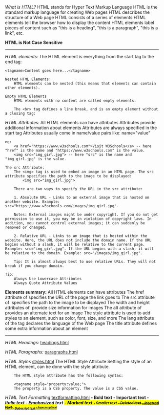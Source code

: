 *What is HTML?*
    HTML stands for Hyper Text Markup Language
    HTML is the standard markup language for creating Web pages
    HTML describes the structure of a Web page
    HTML consists of a series of elements
    HTML elements tell the browser how to display the content
    HTML elements label pieces of content such as "this is a heading", "this is a paragraph", "this is a link", etc.

**HTML is Not Case Sensitive**

-------------------------------------------------------------------------------------------------------------

*HTML elements:*
    The HTML element is everything from the start tag to the end tag:

    <tagname>Content goes here...</tagname>

    Nested HTML Elements:
        HTML elements can be nested (this means that elements can contain other elements).

    Empty HTML Elements
        HTML elements with no content are called empty elements.

        The <br> tag defines a line break, and is an empty element without a closing tag:

*HTML Attributes:*
    All HTML elements can have attributes
    Attributes provide additional information about elements
    Attributes are always specified in the start tag
    Attributes usually come in name/value pairs like: name="value"

    eg:
        <a href="https://www.w3schools.com">Visit W3Schools</a> -- here "href" is the name and "https://www.w3schools.com" is the value.
        <img src="img_girl.jpg"> -- here "src" is the name and "img_girl.jpg" is the value.

    The src Attribute:
        The <img> tag is used to embed an image in an HTML page. The src attribute specifies the path to the image to be displayed:
            <img src="img_girl.jpg">

        There are two ways to specify the URL in the src attribute:

        1. Absolute URL - Links to an external image that is hosted on another website. Example: src="https://www.w3schools.com/images/img_girl.jpg".

        Notes: External images might be under copyright. If you do not get permission to use it, you may be in violation of copyright laws. In addition, you cannot control external images; it can suddenly be removed or changed.

        2. Relative URL - Links to an image that is hosted within the website. Here, the URL does not include the domain name. If the URL begins without a slash, it will be relative to the current page. Example: src="img_girl.jpg". If the URL begins with a slash, it will be relative to the domain. Example: src="/images/img_girl.jpg".

        Tip: It is almost always best to use relative URLs. They will not break if you change domain.

    Tip:
        Always Use Lowercase Attributes
        Always Quote Attribute Values

**Elements summary:**
    All HTML elements can have attributes
    The href attribute of <a> specifies the URL of the page the link goes to
    The src attribute of <img> specifies the path to the image to be displayed
    The width and height attributes of <img> provide size information for images
    The alt attribute of <img> provides an alternate text for an image
    The style attribute is used to add styles to an element, such as color, font, size, and more
    The lang attribute of the <html> tag declares the language of the Web page
    The title attribute defines some extra information about an element

--------------------------------------------------------------------------------------------------------------------

*HTML Headings:*
    [headings.html](headings.html)

*HTML Paragraphs:*
    [paragraphs.html](pragraphs.html)

*HTML Styles*
    [styles.html](styles.html)
    The HTML Style Attribute
        Setting the style of an HTML element, can be done with the style attribute.

        The HTML style attribute has the following syntax:

        <tagname style="property:value;">
        The property is a CSS property. The value is a CSS value.

*HTML Text Formatting*
    [textformatting.html](textformatting.html)
    <b> - Bold text
    <strong> - Important text
    <i> - Italic text
    <em> - Emphasized text
    <mark> - Marked text
    <small> - Smaller text
    <del> - Deleted text
    <ins> - Inserted text
    <sub> - Subscript text
    <sup> - Superscript text
